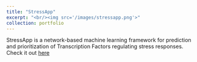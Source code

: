 ```yaml
---
title: "StressApp"
excerpt: "<br/><img src='/images/stressapp.png'>"
collection: portfolio
---
```


StressApp is a network-based machine learning framework for prediction and prioritization of Transcription Factors regulating stress responses. Check it out [here](http://rrn.uark.edu/shiny/apps/rrn/)


